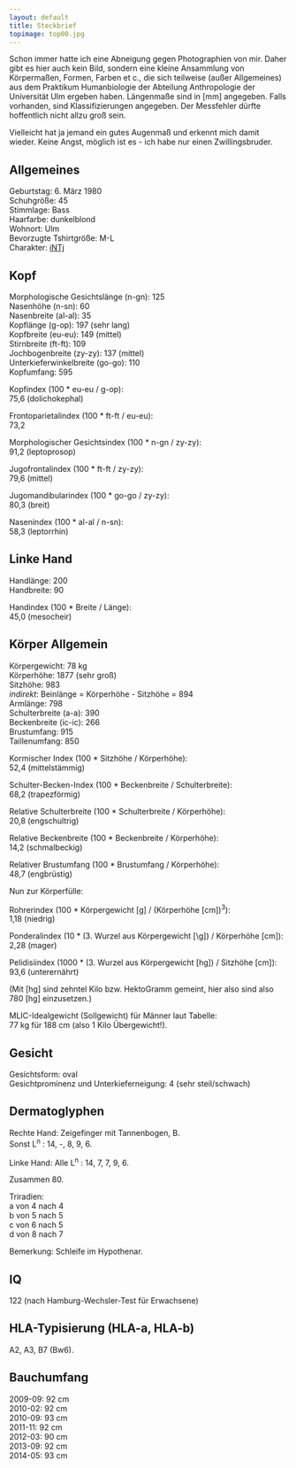 ```yaml
---
layout: default
title: Steckbrief
topimage: top00.jpg
---
```


Schon immer hatte ich eine Abneigung gegen Photographien von mir.
Daher gibt es hier auch kein Bild, sondern eine kleine Ansammlung von K&ouml;rperma&szlig;en, Formen, Farben et c., die sich teilweise (außer Allgemeines) aus dem Praktikum Humanbiologie der Abteilung Anthropologie der Universit&auml;t Ulm ergeben haben.
L&auml;ngenma&szlig;e sind in \[mm\] angegeben.
Falls vorhanden, sind Klassifizierungen angegeben.
Der Messfehler d&uuml;rfte hoffentlich nicht allzu gro&szlig; sein.

Vielleicht hat ja jemand ein gutes Augenma&szlig; und erkennt mich damit wieder.
Keine Angst, m&ouml;glich ist es - ich habe nur einen Zwillingsbruder.

Allgemeines
--------------

Geburtstag: 6. März 1980<br />
Schuhgröße: 45<br />
Stimmlage: Bass<br />
Haarfarbe: dunkelblond<br />
Wohnort: Ulm<br />
Bevorzugte Tshirtgröße: M-L<br />
Charakter: [iNTj](http://keirsey.com/personality/ntij.html)

Kopf
----

Morphologische Gesichtsl&auml;nge (n-gn): 125<br />
Nasenh&ouml;he (n-sn): 60<br />
Nasenbreite (al-al): 35<br />
Kopfl&auml;nge (g-op): 197 (sehr lang)<br />
Kopfbreite (eu-eu): 149 (mittel)<br />
Stirnbreite (ft-ft): 109<br />
Jochbogenbreite (zy-zy): 137 (mittel)<br />
Unterkieferwinkelbreite (go-go): 110<br />
Kopfumfang: 595

Kopfindex (100 * eu-eu / g-op):<br />
75,6 (dolichokephal)

Frontoparietalindex (100 * ft-ft / eu-eu):<br />
73,2

Morphologischer Gesichtsindex (100 * n-gn / zy-zy):<br />
91,2 (leptoprosop)

Jugofrontalindex (100 * ft-ft / zy-zy):<br />
79,6 (mittel)

Jugomandibularindex (100 * go-go / zy-zy):<br />
80,3 (breit)

Nasenindex (100 * al-al / n-sn):<br />
58,3 (leptorrhin)

Linke Hand
----------

Handl&auml;nge: 200<br />
Handbreite: 90

Handindex (100 * Breite / L&auml;nge):<br />
45,0 (mesocheir)

K&ouml;rper Allgemein
---------------------

K&ouml;rpergewicht: 78 kg<br />
K&ouml;rperh&ouml;he: 1877 (sehr gro&szlig;)<br />
Sitzh&ouml;he: 983<br />
*indirekt*: Beinl&auml;nge = K&ouml;rperh&ouml;he - Sitzh&ouml;he = 894<br />
Arml&auml;nge: 798<br />
Schulterbreite (a-a): 390<br />
Beckenbreite (ic-ic): 266<br />
Brustumfang: 915<br />
Taillenumfang: 850

Kormischer Index (100 * Sitzh&ouml;he / K&ouml;rperh&ouml;he):<br />
52,4 (mittelst&auml;mmig)

Schulter-Becken-Index (100 * Beckenbreite / Schulterbreite):<br />
68,2 (trapezf&ouml;rmig)

Relative Schulterbreite (100 * Schulterbreite / K&ouml;rperh&ouml;he):<br />
20,8 (engschultrig)

Relative Beckenbreite (100 * Beckenbreite / K&ouml;rperh&ouml;he):<br />
14,2 (schmalbeckig)

Relativer Brustumfang (100 * Brustumfang / K&ouml;rperh&ouml;he):<br />
48,7 (engbr&uuml;stig)

Nun zur K&ouml;rperf&uuml;lle:

Rohrerindex (100 * K&ouml;rpergewicht \[g\] / (K&ouml;rperh&ouml;he \[cm\])<sup>3</sup>):<br />
1,18 (niedrig)

Ponderalindex
(10 * (3. Wurzel aus K&ouml;rpergewicht \[\g]) / K&ouml;rperh&ouml;he \[cm\]):<br />
2,28 (mager)

Pelidisiindex
(1000 * (3. Wurzel aus K&ouml;rpergewicht \[hg\]) / Sitzh&ouml;he \[cm\]):<br />
93,6 (unterern&auml;hrt)

(Mit \[hg\] sind zehntel Kilo bzw. HektoGramm gemeint, hier also sind also 780 \[hg\] einzusetzen.)

MLIC-Idealgewicht (Sollgewicht) f&uuml;r M&auml;nner laut Tabelle:<br />
77 kg f&uuml;r 188 cm (also 1 Kilo &Uuml;bergewicht!).

Gesicht
-------

Gesichtsform: oval<br />
Gesichtprominenz und Unterkieferneigung: 4 (sehr steil/schwach)

Dermatoglyphen
--------------

Rechte Hand: Zeigefinger mit Tannenbogen, B.<br />
Sonst L<sup>n</sup> : 14, -, 8, 9, 6.

Linke Hand: Alle L<sup>n</sup> : 14, 7, 7, 9, 6.

Zusammen 80.

Triradien:<br />
a von 4 nach 4<br />
b von 5 nach 5<br />
c von 6 nach 5<br />
d von 8 nach 7<br />

Bemerkung: Schleife im Hypothenar.

IQ
--

122 (nach Hamburg-Wechsler-Test f&uuml;r Erwachsene)

HLA-Typisierung (HLA-a, HLA-b)
------------------------------

A2, A3, B7 (Bw6).

Bauchumfang
-----------

2009-09: 92 cm<br />
2010-02: 92 cm<br />
2010-09: 93 cm<br />
2011-11: 92 cm<br />
2012-03: 90 cm<br />
2013-09: 92 cm<br />
2014-05: 93 cm

